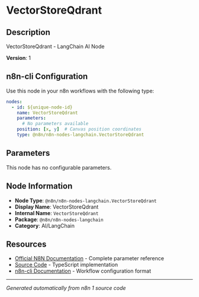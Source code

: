 # VectorStoreQdrant

## Description

VectorStoreQdrant - LangChain AI Node

**Version**: 1

## n8n-cli Configuration

Use this node in your n8n workflows with the following type:

```yaml
nodes:
  - id: ${unique-node-id}
    name: VectorStoreQdrant
    parameters:
      # No parameters available
    position: [x, y]  # Canvas position coordinates
    type: @n8n/n8n-nodes-langchain.VectorStoreQdrant
```

## Parameters

This node has no configurable parameters.

## Node Information

- **Node Type**: `@n8n/n8n-nodes-langchain.VectorStoreQdrant`
- **Display Name**: VectorStoreQdrant
- **Internal Name**: `VectorStoreQdrant`
- **Package**: `@n8n/n8n-nodes-langchain`
- **Category**: AI/LangChain

## Resources

- [Official N8N Documentation](https://docs.n8n.io/integrations/builtin/cluster-nodes/root-nodes/n8n-nodes-langchain.vectorstoreqdrant/) - Complete parameter reference
- [Source Code](https://github.com/n8n-io/n8n/blob/master/packages/@n8n/nodes-langchain/nodes/vector_store/VectorStoreQdrant/VectorStoreQdrant.node.ts) - TypeScript implementation
- [n8n-cli Documentation](https://github.com/edenreich/n8n-cli) - Workflow configuration format

---
*Generated automatically from n8n 1 source code*
